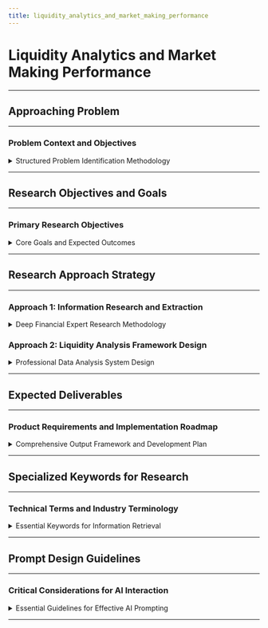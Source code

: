 ```yaml
---
title: liquidity_analytics_and_market_making_performance
---
```


# Liquidity Analytics and Market Making Performance

---

## Approaching Problem

---

### Problem Context and Objectives

<details>
<summary>Structured Problem Identification Methodology</summary>

---

- **Primary Goal**: Pause to understand the problem formation context, identify what the problem is and related aspects, influencing factors → Clearly understand the nature through general to specific approaches
- **Process Implementation**: Following systematic prompting sequence:
  - Step 1: Identify the general domain and grasp the context
  - Step 2: Present the direct problem and deep dive into issues using tree diagrams or Gantt charts to identify related factors

#### Step 1: Problem Domain Identification

- **Domain**: Financial trading, focusing on cryptocurrency market (crypto market)
- **AI Role Setup**: Position GenAI as a research expert in finance and cryptocurrency trading with deep and up-to-date knowledge base
- **Required Coverage Areas**:
  - Cryptocurrency fundamentals, characteristics, types with corresponding reputable exchanges
  - Description of participation methods and transaction execution plus liquidity mechanisms
  - Benefits of crypto trading participation
  - Major and reputable exchanges (including trading volume, country, licensing information)
  - Essential knowledge for trading participation (risk management, security, fraud prevention)
  - Reliable data sources for market analysis and monitoring (CoinMarketCap, Glassnode, CryptoQuant, etc.)
  - Factors affecting cryptocurrency market (macro, legal, market cycles, capital flows, etc.)
  - **Critical metrics for evaluating trading effectiveness or decision-making** (volume, spread, liquidity depth, volatility, etc.)
  - When to make buy/sell crypto decisions (based on technical and fundamental analysis)

#### Step 2: Direct Problem Statement

- **Target**: Clearly define the research problem (Liquidity Analytics & Market Making Performance) through detailed approaches, breaking down into aspects for GenAI to support extraction, analysis, and systematic presentation

---

</details>

---

## Research Objectives and Goals

---

### Primary Research Objectives

<details>
<summary>Core Goals and Expected Outcomes</summary>

---

- **Problem Definition**: Clearly identify the research problem (Liquidity Analytics & Market Making Performance) through detailed approaches, breaking down into aspects for GenAI to support systematic extraction, analysis, and presentation
- **Documentation Creation**: Generate optimal guidance documentation for trading teams to improve liquidity and market quality
- **Real-time Requirements**: Ensure real-time capability, accuracy, and practical applicability in analysis

---

</details>

---

## Research Approach Strategy

---

### Approach 1: Information Research and Extraction

<details>
<summary>Deep Financial Expert Research Methodology</summary>

---

#### AI Role Definition
- **Expert Profile**: Deep financial research specialist in crypto markets, understanding market making activities, liquidity mechanisms, and trading performance measurement
- **Mission**: Search for information from reputable sources (forums, blogs, academic papers) providing complete and accurate information

#### Research Topics Coverage

- **Liquidity in Crypto Markets**:
  - Definition and types of liquidity
  - Differences from traditional financial markets
- **Liquidity Analytics**:
  - Definition and objectives in trading/market making
- **Market Making**:
  - Definition and types of market makers (CEX, MM firms, AMM)
- **Market Making Performance**:
  - Evaluation metrics (KPIs like P&L, inventory risk, quote coverage, latency, uptime)
- **Important Liquidity Indicators**:
  - Bid-Ask Spread, Market Depth, Slippage, Order Book Imbalance
- **Analysis Tools and Data Sources**:
  - Glassnode, Kaiko, CryptoQuant, Coin Metrics
- **Market Making Effectiveness Measurement Methods**
- **Factors Affecting Liquidity and Market Making Performance**:
  - Volatility, volume, listing events, market sentiment
- **Liquidity Index Applications in Trading Strategies**
- **Specific Examples**: Market maker performance analysis on specific trading pairs
- **Cross-Platform Analysis**: Market maker performance across campaigns/exchanges
- **Exchange Implementation**: How exchanges apply market making

#### Research Requirements

- **Data Sources**: Search internet repositories, prioritizing reliable sources
- **Specialized Keywords**: Liquidity, Market Making, Bid-Ask Spread, Order Book Depth, Slippage, Inventory Risk, P&L, Quote Coverage, Latency, Market Sentiment, Arbitrage

---

</details>

### Approach 2: Liquidity Analysis Framework Design

<details>
<summary>Professional Data Analysis System Design</summary>

---

#### AI Role Definition
- **Expert Profile**: Professional data analyst specializing in measurement system design and liquidity optimization
- **Mission**: 
  - Identify problems, select metrics, factors, and related objects
  - Design comprehensive liquidity analysis framework for crypto exchange market making activities

#### Problem Description

- **Analysis System Components**:
  - Buy-sell price spread analysis
  - Order book depth monitoring
  - Market maker performance evaluation
- **Task Clarification**:
  - Create guidance documentation for trading teams to optimize liquidity provision and enhance market quality
  - Multi-dimensional liquidity measurement: Spread, depth, recovery capability, immediacy
  - Market maker performance tracking: Effectiveness measurement, comparison between market makers
  - Real-time monitoring focus for continuous liquidity assessment and optimization
  - "Market quality" oriented thinking to ensure optimal trading conditions for investors

#### Problems to Solve

- **Exchange Requirements**:
  - Crypto exchanges need deep markets with narrow spreads to attract users and maintain competitiveness
- **Trading Team Needs**:
  - Detailed analysis tools to measure liquidity provision effectiveness
  - Market maker performance evaluation
  - Improvement opportunity identification
- **Manual Analysis Limitations**:
  - Cannot meet real-time requirements for optimal market making

#### Data Sources and Model Design

- **Data Sources**:
  - Order Book: Real-time buy/sell prices, volumes, order placement times
  - Matching Data: Match prices, volumes, times, transaction codes
  - Market Maker Orders: Buy/sell quotes, price updates, order cancellations
  - External Market Data: Reference prices, spread differences, arbitrage opportunities
  - Latency Parameters: Order processing time, update speed, system response
  - Inventory Positions: Asset balances, position limits, portfolio risk
- **Data Model Components**:
  - Order Book Table: Real-time and historical order book snapshots, quote lifecycle tracking
  - Matching Table: Transaction records, matching rates, market impact
  - Market Maker Table: Performance, inventory, P&L
  - Benchmark Table: Competitor analysis, market standards, performance comparison
  - System Table: Latency, load parameters, uptime rates

#### Big Data Processing Requirements

- **High Frequency**: Process millions of order book updates/transactions daily
- **Real-time Computation**: Liquidity measurement under 1 second
- **Historical Analysis**: Long-term trend assessment, performance distribution
- **Multi-market Integration**: Data aggregation from multiple trading pairs/exchanges

#### Liquidity Analysis Framework

- **Spread Analysis**: Width between buy and sell prices across periods
- **Market Depth**: Order book thickness, large order impact
- **Recovery Capability**: Order book recovery speed after large orders
- **Transaction Costs**: Matching quality, slippage
- **Market Maker Efficiency**: Order matching rates, inventory management, profitability

#### Data Transformation Logic

- **Real-time Aggregation**: Liquidity index calculation by trading pair
- **Performance Standardization**: Comparison across pairs/exchanges
- **Benchmark Integration**: External market data incorporation
- **Risk Adjustment**: Volatility-adjusted performance evaluation

#### Business Metrics

- **Liquidity Quality**: Narrow spreads, stable depth, recovery speed
- **Market Maker Performance**: Matching rates, inventory turnover, risk-adjusted profitability
- **Competitive Indicators**: Market share, relative spreads, trader attraction capability
- **Revenue**: Market making profits, transaction fees, operating costs

#### Performance Analysis Areas

- **Standardized Comparison**: Performance vs. other exchanges/market makers
- **Market Adaptation**: Liquidity provision during volatility
- **Multi-asset Analysis**: Liquidity patterns by asset pair
- **Time Patterns**: Liquidity variations by hour, week, month
- **Impact Assessment**: Effects of market making strategy changes

---

</details>

---

## Expected Deliverables

---

### Product Requirements and Implementation Roadmap

<details>
<summary>Comprehensive Output Framework and Development Plan</summary>

---

#### Core Deliverables

- **Liquidity Measurement Framework**: Standardized indices and calculation procedures
- **Market Maker Evaluation System**: Performance tracking and comparison
- **Real-time Dashboard**: Liquidity monitoring and alerts
- **Optimization Recommendations**: Market quality improvement strategies
- **Competitive Analysis**: Comparison with other exchanges/market makers
- **Performance Attribution**: Identification of factors affecting liquidity
- **Strategy Documentation**: Knowledge sharing for trading, product, and business teams

#### Implementation Roadmap

- **Phase 1**: Real-time data collection and processing
- **Phase 2**: Dashboard and index construction
- **Phase 3**: Integration with trading/risk management systems

#### Integration Planning

- **API Connections**: Integration with trading/risk management systems

---

</details>

---

## Specialized Keywords for Research

---

### Technical Terms and Industry Terminology

<details>
<summary>Essential Keywords for Information Retrieval</summary>

---

- **Core Concepts**: Liquidity, Market Making, Bid-Ask Spread, Order Book Depth, Slippage, Inventory Risk, P&L, Quote Coverage, Latency, Uptime
- **Market Dynamics**: Market Sentiment, Arbitrage, Market Depth, Order Book Imbalance, Trading Volume, Volatility, Listing Event
- **Data Platforms**: Glassnode, Kaiko, CryptoQuant, Coin Metrics

---

</details>

---

## Prompt Design Guidelines

---

### Critical Considerations for AI Interaction

<details>
<summary>Essential Guidelines for Effective AI Prompting</summary>

---

#### Source Prioritization

- **Ensure GenAI prioritizes reputable sources**: Academic papers, reports from Glassnode, Kaiko, CryptoQuant
- **Focus on practicality**: All indices and analyses must be applicable in crypto environments
- **Use specialized keywords**: Increase accuracy in information retrieval

#### Practical Application

- **Concrete examples**: Specific trading pairs (e.g., BTC/USDT) to illustrate liquidity indices and market making performance application
- **Real-world scenarios**: Demonstrate how metrics apply in actual trading environments
- **Implementation focus**: Ensure all recommendations are actionable for trading teams

---

</details>

---



